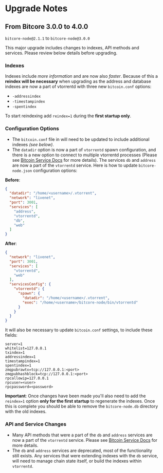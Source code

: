 # Upgrade Notes

## From Bitcore 3.0.0 to 4.0.0

`bitcore-node@2.1.1` to `bitcore-node@3.0.0`

This major upgrade includes changes to indexes, API methods and services. Please review below details before upgrading.

### Indexes

Indexes include *more information* and are now also *faster*. Because of this a **reindex will be necessary** when upgrading as the address and database indexes are now a part of vtorrentd with three new `bitcoin.conf` options:
- `-addressindex`
- `-timestampindex`
- `-spentindex`

To start reindexing add `reindex=1` during the **first startup only**.

### Configuration Options

- The `bitcoin.conf` file in will need to be updated to include additional indexes *(see below)*.
- The `datadir` option is now a part of `vtorrentd` spawn configuration, and there is a new option to connect to multiple vtorrentd processes (Please see [Bitcoin Service Docs](services/vtorrentd.md) for more details). The services `db` and `address` are now a part of the `vtorrentd` service. Here is how to update `bitcore-node.json` configuration options:

**Before**:
```json
{
  "datadir": "/home/<username>/.vtorrent",
  "network": "livenet",
  "port": 3001,
  "services": [
    "address",
    "vtorrentd",
    "db",
    "web"
  ]
}
```

**After**:
```json
{
  "network": "livenet",
  "port": 3001,
  "services": [
    "vtorrentd",
    "web"
  ],
  "servicesConfig": {
    "vtorrentd": {
      "spawn": {
        "datadir": "/home/<username>/.vtorrent",
        "exec": "/home/<username>/bitcore-node/bin/vtorrentd"
      }
    }
  }
}
```

It will also be necessary to update `bitcoin.conf` settings, to include these fields:
```
server=1
whitelist=127.0.0.1
txindex=1
addressindex=1
timestampindex=1
spentindex=1
zmqpubrawtx=tcp://127.0.0.1:<port>
zmqpubhashblock=tcp://127.0.0.1:<port>
rpcallowip=127.0.0.1
rpcuser=<user>
rpcpassword=<password>
```

**Important**: Once changes have been made you'll also need to add the `reindex=1` option **only for the first startup** to regenerate the indexes. Once this is complete you should be able to remove the `bitcore-node.db` directory with the old indexes.

### API and Service Changes
- Many API methods that were a part of the `db` and `address` services are now a part of the `vtorrentd` service. Please see [Bitcoin Service Docs](services/vtorrentd.md) for more details.
- The `db` and `address` services are deprecated, most of the functionality still exists. Any services that were extending indexes with the `db` service, will need to manage chain state itself, or build the indexes within `vtorrentd`.
